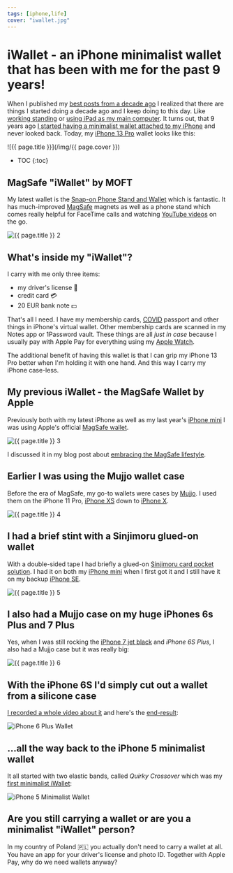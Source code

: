 ```yaml
---
tags: [iphone,life]
cover: "iwallet.jpg"
---
```


# iWallet - an iPhone minimalist wallet that has been with me for the past 9 years!

When I published my [best posts from a decade ago](/2012best/) I realized that there are things I started doing a decade ago and I keep doing to this day. Like [working standing](/im-still-standing-my-latest-video-show/) or [using iPad as my main computer](/ipad-as-my-main-computer-prologue/). It turns out, that 9 years ago [I started having a minimalist wallet attached to my iPhone](/iphone-wallet/) and never looked back. Today, my [iPhone 13 Pro](/iphone13/) wallet looks like this:

<!--More-->

![{{ page.title }}](/img/{{ page.cover }})

* TOC
{:toc}

## MagSafe "iWallet" by MOFT

My latest wallet is the [Snap-on Phone Stand and Wallet](https://www.moft.us/products/moft-snap-on-phone-stand-wallet-magsafe-compatible?variant=39441615781975) which is fantastic. It has much-improved [MagSafe](/magsafe/) magnets as well as a phone stand which comes really helpful for FaceTime calls and watching [YouTube videos](/yt/) on the go.

![{{ page.title }} 2](/img/iwallet-2.jpg)

## What's inside my "iWallet"?

I carry with me only three items:

- my driver's license 🚗 
- credit card 💳 
- 20 EUR bank note 💵

That's all I need. I have my membership cards, [COVID](/covid/) passport and other things in iPhone's virtual wallet. Other membership cards are scanned in my Notes app or 1Password vault. These things are all *just in case* because I usually pay with Apple Pay for everything using my [Apple Watch](/applewatch/).

The additional benefit of having this wallet is that I can grip my iPhone 13 Pro better when I'm holding it with one hand. And this way I carry my iPhone case-less.

## My previous iWallet - the MagSafe Wallet by Apple

Previously both with my latest iPhone as well as my last year's [iPhone mini](/mini/) I was using Apple's official [MagSafe wallet](https://www.apple.com/shop/accessories/all/magsafe?fh=12b2bf%2B4667).

![{{ page.title }} 3](/img/iwallet-3.jpg)

I discussed it in my blog post about [embracing the MagSafe lifestyle](/magsafe/).

## Earlier I was using the Mujjo wallet case

Before the era of MagSafe, my go-to wallets were cases by [Mujjo](https://www.mujjo.com). I used them on the iPhone 11 Pro, [iPhone XS](/newdevice/) down to [iPhone X](/iphonex/).

![{{ page.title }} 4](/img/iwallet-4.jpg)

## I had a brief stint with a Sinjimoru glued-on wallet

With a double-sided tape I had briefly a glued-on [Sinjimoru card pocket solution](http://www.sinjimoru.com/products/card-pocket-solution). I had it on both my [iPhone mini](/mini/) when I first got it and I still have it on my backup [iPhone SE](/iphonese/).

![{{ page.title }} 5](/img/iwallet-5.jpg)

## I also had a Mujjo case on my huge iPhones 6s Plus and 7 Plus

Yes, when I was still rocking the [iPhone 7 jet black](/iphone7plus-jetblack/) and *iPhone 6S Plus*, I also had a Mujjo case but it was really big:

![{{ page.title }} 6](/img/iwallet-6.jpg)

## With the iPhone 6S I'd simply cut out a wallet from a silicone case

[I recorded a whole video about it](/iphone6-wallet/) and here's the [end-result](/6pluslove/):

![iPhone 6 Plus Wallet](/img/6pluslove.jpg)

## …all the way back to the iPhone 5 minimalist wallet

It all started with two elastic bands, called *Quirky Crossover* which was my [first minimalist iWallet](/iphone-wallet/):

![iPhone 5 Minimalist Wallet](/img/iphone-wallet.jpg)

## Are you still carrying a wallet or are you a minimalist "iWallet" person?

In my country of Poland 🇵🇱 you actually don't need to carry a wallet at all. You have an app for your driver's license and photo ID. Together with Apple Pay, why do we need wallets anyway?

[n]: https://michael.gratis/nozbe
[np]: https://michael.gratis/nozbepersonal